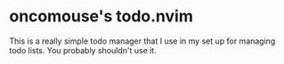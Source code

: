 # oncomouse's todo.nvim

This is a really simple todo manager that I use in my set up for managing todo lists. You probably shouldn't use it.

